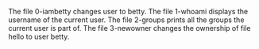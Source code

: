 The file 0-iambetty changes user to betty.
The file 1-whoami displays the username of the current user.
The file 2-groups prints all the groups the current user is part of.
The file 3-newowner changes the ownership of file hello to user betty.


